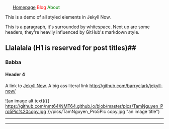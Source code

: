 
<ul id="testul">
  <li style="display:inline"><a href="">Homepage</a></li>
  <li style="color:red; display:inline">Blog</li>
  <li style="color:green; display:inline">About</li>
</ul>



This is a demo of all styled elements in Jekyll Now.

This is a paragraph, it's surrounded by whitespace. Next up are some headers, they're heavily influenced by GitHub's markdown style.

## Llalalala (H1 is reserved for post titles)##

### Babba

#### Header 4


A link to [Jekyll Now](http://github.com/barryclark/jekyll-now/). A big ass literal link <http://github.com/barryclark/jekyll-now/>



![an image alt text]({{ https://github.com/nmt64/NMT64.github.io/blob/master/pics/TamNguyen_Pro5Pic%20copy.jpg }}/pics/TamNguyen_Pro5Pic copy.jpg "an image title")


----
****
